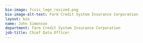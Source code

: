 ```yaml
---
bio-image: fcsic_logo_resized.png
bio-image-alt-text: Farm Credit System Insurance Corporation 
layout: bio
name: John Simonson
department: Farm Credit System Insurance Corporation 
job-title: Chief Data Officer
---
```

